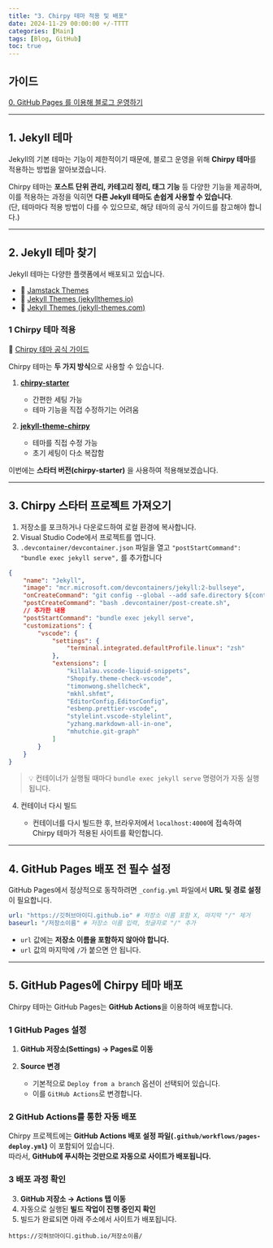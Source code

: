 ```yaml
---
title: "3. Chirpy 테마 적용 및 배포"
date: 2024-11-29 00:00:00 +/-TTTT
categories: [Main]
tags: [Blog, GitHub]
toc: true
---
```


## 가이드

[0. GitHub Pages 를 이용해 블로그 운영하기](../github-pages-blog-00)

---

## 1. Jekyll 테마

Jekyll의 기본 테마는 기능이 제한적이기 때문에, 블로그 운영을 위해 **Chirpy 테마**를 적용하는 방법을 알아보겠습니다.

Chirpy 테마는 **포스트 단위 관리, 카테고리 정리, 태그 기능** 등 다양한 기능을 제공하며, 이를 적용하는 과정을 익히면 **다른 Jekyll 테마도 손쉽게 사용할 수 있습니다**.  
(단, 테마마다 적용 방법이 다를 수 있으므로, 해당 테마의 공식 가이드를 참고해야 합니다.)

---

## 2. Jekyll 테마 찾기

Jekyll 테마는 다양한 플랫폼에서 배포되고 있습니다.

- 🔗 [Jamstack Themes](https://jamstackthemes.dev/ssg/jekyll/)
- 🔗 [Jekyll Themes (jekyllthemes.io)](https://jekyllthemes.io/)
- 🔗 [Jekyll Themes (jekyll-themes.com)](https://jekyll-themes.com/)

### 1 Chirpy 테마 적용

🔗 [Chirpy 테마 공식 가이드](https://chirpy.cotes.page/posts/getting-started/)

Chirpy 테마는 **두 가지 방식**으로 사용할 수 있습니다.

1. **[chirpy-starter](https://github.com/cotes2020/chirpy-starter)**
    
    - 간편한 세팅 가능
    - 테마 기능을 직접 수정하기는 어려움
    
2. **[jekyll-theme-chirpy](https://github.com/cotes2020/jekyll-theme-chirpy)**
    
    - 테마를 직접 수정 가능
    - 초기 세팅이 다소 복잡함

이번에는 **스타터 버전(chirpy-starter)** 을 사용하여 적용해보겠습니다.

---

## 3. Chirpy 스타터 프로젝트 가져오기

1. 저장소를 포크하거나 다운로드하여 로컬 환경에 복사합니다.
2. Visual Studio Code에서 프로젝트를 엽니다.
3. `.devcontainer/devcontainer.json` 파일을 열고 `"postStartCommand": "bundle exec jekyll serve",` 를 추가합니다

```json
{
	"name": "Jekyll",
	"image": "mcr.microsoft.com/devcontainers/jekyll:2-bullseye",
	"onCreateCommand": "git config --global --add safe.directory ${containerWorkspaceFolder}",
	"postCreateCommand": "bash .devcontainer/post-create.sh",
	// 추가한 내용
	"postStartCommand": "bundle exec jekyll serve",
	"customizations": {
		"vscode": {
			"settings": {
				"terminal.integrated.defaultProfile.linux": "zsh"
			},
			"extensions": [
				"killalau.vscode-liquid-snippets",
				"Shopify.theme-check-vscode",
				"timonwong.shellcheck",
				"mkhl.shfmt",
				"EditorConfig.EditorConfig",
				"esbenp.prettier-vscode",
				"stylelint.vscode-stylelint",
				"yzhang.markdown-all-in-one",
				"mhutchie.git-graph"
			]
		}
	}
}
```

>💡 컨테이너가 실행될 때마다 `bundle exec jekyll serve` 명령어가 자동 실행됩니다.

4. 컨테이너 다시 빌드
	
	- 컨테이너를 다시 빌드한 후, 브라우저에서 `localhost:4000`에 접속하여 Chirpy 테마가 적용된 사이트를 확인합니다.

---

## 4. GitHub Pages 배포 전 필수 설정

GitHub Pages에서 정상적으로 동작하려면 `_config.yml` 파일에서 **URL 및 경로 설정**이 필요합니다.

```yml
url: "https://깃허브아이디.github.io" # 저장소 이름 포함 X, 마지막 "/" 제거 
baseurl: "/저장소이름" # 저장소 이름 입력, 첫글자로 "/" 추가
```

- `url` 값에는 **저장소 이름을 포함하지 않아야 합니다.**
- `url` 값의 마지막에 `/`가 붙으면 안 됩니다.

---

## 5. GitHub Pages에 Chirpy 테마 배포

Chirpy 테마는 GitHub Pages는 **GitHub Actions**을 이용하여 배포합니다.

### 1 GitHub Pages 설정

1. **GitHub 저장소(Settings) → Pages로 이동**
2. **Source 변경**
    
    - 기본적으로 `Deploy from a branch` 옵션이 선택되어 있습니다.
    - 이를 `GitHub Actions`로 변경합니다.

### 2 GitHub Actions를 통한 자동 배포

Chirpy 프로젝트에는 **GitHub Actions 배포 설정 파일(`.github/workflows/pages-deploy.yml`)** 이 포함되어 있습니다.  
따라서, **GitHub에 푸시하는 것만으로 자동으로 사이트가 배포됩니다.**

### 3 배포 과정 확인

3. **GitHub 저장소 → Actions 탭 이동**
4. 자동으로 실행된 **빌드 작업이 진행 중인지 확인**
5. 빌드가 완료되면 아래 주소에서 사이트가 배포됩니다.

```
https://깃허브아이디.github.io/저장소이름/
```
